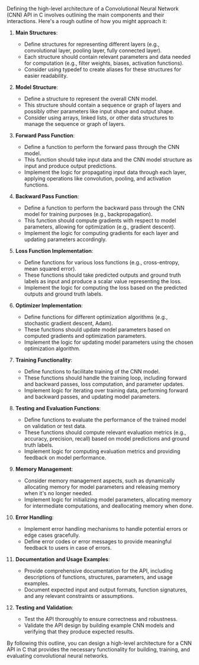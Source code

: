 Defining the high-level architecture of a Convolutional Neural Network (CNN) API in C involves outlining the main components and their interactions. Here's a rough outline of how you might approach it:

1. **Main Structures**:
   - Define structures for representing different layers (e.g., convolutional layer, pooling layer, fully connected layer).
   - Each structure should contain relevant parameters and data needed for computation (e.g., filter weights, biases, activation functions).
   - Consider using typedef to create aliases for these structures for easier readability.

2. **Model Structure**:
   - Define a structure to represent the overall CNN model.
   - This structure should contain a sequence or graph of layers and possibly other parameters like input shape and output shape.
   - Consider using arrays, linked lists, or other data structures to manage the sequence or graph of layers.

3. **Forward Pass Function**:
   - Define a function to perform the forward pass through the CNN model.
   - This function should take input data and the CNN model structure as input and produce output predictions.
   - Implement the logic for propagating input data through each layer, applying operations like convolution, pooling, and activation functions.

4. **Backward Pass Function**:
   - Define a function to perform the backward pass through the CNN model for training purposes (e.g., backpropagation).
   - This function should compute gradients with respect to model parameters, allowing for optimization (e.g., gradient descent).
   - Implement the logic for computing gradients for each layer and updating parameters accordingly.

5. **Loss Function Implementation**:
   - Define functions for various loss functions (e.g., cross-entropy, mean squared error).
   - These functions should take predicted outputs and ground truth labels as input and produce a scalar value representing the loss.
   - Implement the logic for computing the loss based on the predicted outputs and ground truth labels.

6. **Optimizer Implementation**:
   - Define functions for different optimization algorithms (e.g., stochastic gradient descent, Adam).
   - These functions should update model parameters based on computed gradients and optimization parameters.
   - Implement the logic for updating model parameters using the chosen optimization algorithm.

7. **Training Functionality**:
   - Define functions to facilitate training of the CNN model.
   - These functions should handle the training loop, including forward and backward passes, loss computation, and parameter updates.
   - Implement logic for iterating over training data, performing forward and backward passes, and updating model parameters.

8. **Testing and Evaluation Functions**:
   - Define functions to evaluate the performance of the trained model on validation or test data.
   - These functions should compute relevant evaluation metrics (e.g., accuracy, precision, recall) based on model predictions and ground truth labels.
   - Implement logic for computing evaluation metrics and providing feedback on model performance.

9. **Memory Management**:
   - Consider memory management aspects, such as dynamically allocating memory for model parameters and releasing memory when it's no longer needed.
   - Implement logic for initializing model parameters, allocating memory for intermediate computations, and deallocating memory when done.

10. **Error Handling**:
    - Implement error handling mechanisms to handle potential errors or edge cases gracefully.
    - Define error codes or error messages to provide meaningful feedback to users in case of errors.

11. **Documentation and Usage Examples**:
    - Provide comprehensive documentation for the API, including descriptions of functions, structures, parameters, and usage examples.
    - Document expected input and output formats, function signatures, and any relevant constraints or assumptions.

12. **Testing and Validation**:
    - Test the API thoroughly to ensure correctness and robustness.
    - Validate the API design by building example CNN models and verifying that they produce expected results.

By following this outline, you can design a high-level architecture for a CNN API in C that provides the necessary functionality for building, training, and evaluating convolutional neural networks.